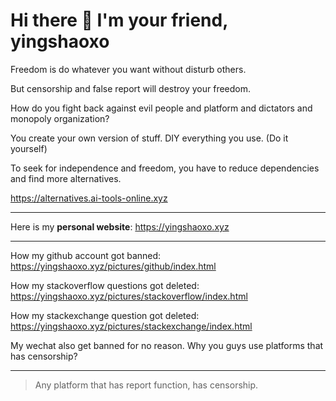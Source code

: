 # Hi there 👋 I'm your friend, yingshaoxo

Freedom is do whatever you want without disturb others.

But censorship and false report will destroy your freedom.

How do you fight back against evil people and platform and dictators and monopoly organization?

You create your own version of stuff. DIY everything you use. (Do it yourself)

To seek for independence and freedom, you have to reduce dependencies and find more alternatives.

https://alternatives.ai-tools-online.xyz

<!--
[![](https://github-readme-stats-git-masterrstaa-rickstaa.vercel.app/api?username=yingshaoxo&show_icons=false&count_private=true)](https://github-readme-stats-git-masterrstaa-rickstaa.vercel.app/api?username=yingshaoxo&show_icons=false&count_private=true)

[![](https://github-readme-stats-git-masterrstaa-rickstaa.vercel.app/api/top-langs/?username=yingshaoxo&layout=compact&langs_count=6&hide=html,css,Jupyter%20Notebook,C,kotlin,ShaderLab)](https://github-readme-stats-git-masterrstaa-rickstaa.vercel.app/api/top-langs/?username=yingshaoxo&langs_count=6&layout=compact&hide=html,css,Jupyter%20Notebook,C,kotlin,ShaderLab)
-->

___

Here is my **personal website**: https://yingshaoxo.xyz

___

How my github account got banned: 
https://yingshaoxo.xyz/pictures/github/index.html

How my stackoverflow questions got deleted:
https://yingshaoxo.xyz/pictures/stackoverflow/index.html

How my stackexchange question got deleted:
https://yingshaoxo.xyz/pictures/stackexchange/index.html

My wechat also get banned for no reason. Why you guys use platforms that has censorship?

___

> Any platform that has report function, has censorship.

<!--

___

## Help Wanted (紧急援助

**I lost my job. And I don't have enough money to buy food, don't have enough money to wash clothes and take shower.**

> 我失业快一年了，目前在深圳街头流浪。我没有钱买食物，只能在垃圾桶捡垃圾吃。同时我也找不到可以免费洗澡与洗衣服的地方。如果你有意向援助，请联系我，我的邮箱是：yingshaoxo@gmail.com。

Here are some links that may helpful:

### Paypal
https://paypal.me/yingshaoxo

### WeChat
[<img src="https://github.com/yingshaoxo/yingshaoxo/raw/master/wechat_pay.png" width="250">](https://github.com/yingshaoxo/yingshaoxo/raw/master/wechat_pay.png)

### Alipay
[<img src="https://github.com/yingshaoxo/yingshaoxo/raw/master/aili_pay.jpeg" width="250">](https://github.com/yingshaoxo/yingshaoxo/raw/master/aili_pay.jpeg)

-->

<!--
I can code with Python, Typescript, CPP.

But I prefer to be an expert of Python, CPP, Dart.

> I don't wanna be a failure.
--> 

<!-- Got a part time job recentely
I'm looking for a way to constantly improve my English speaking ability. (Advanced Level for Commercial Usage)

So if you are a native English speaker, you can contact me to invite me to work for you as a part-time coder or researcher.

All you have to pay is spent 10 minutes per day to practice English with me (I mean, a real time conversation, in the form of audio or video).
-->

<!--
**yingshaoxo/yingshaoxo** is a ✨ _special_ ✨ repository because its `README.md` (this file) appears on your GitHub profile.


### I do open source at Github, making free tutorials at Youtube. If my government won't arrest me, I would also like to share my thoughts on Twitter.

I have a real-life job, but it's not related to programming.

I want to do some part-time jobs in my spare time. Because one day, I wish I could stay alive with coding.

> And also, I love dollars more than RMB.

My power comes from Python, Javascript, Dart, Java, Golang, CPP, and so on. But to be honest, I can only use `Flutter` or `Reactjs` or `Expo` or `Vuejs` or `Electron` or `Android Studio` or `Keras` or `Linux` or `Github` or `Stackoverflow` to do some development. Yes, I'm not an expert, so sadly.

For what I could do, you could take a look at my repos, except those I forked, they have everything you need to know me.

By the way, contact me with [Gmail](yingshaoxo@gmail.com), don't use some weird soft like WeChat or kinds of. (Best wishes to you if you do)

[<img src="https://github.com/yingshaoxo/yingshaoxo/raw/master/become_a_patron_button.png" width="200">](https://www.patreon.com/bePatron?u=45200693)

-->
